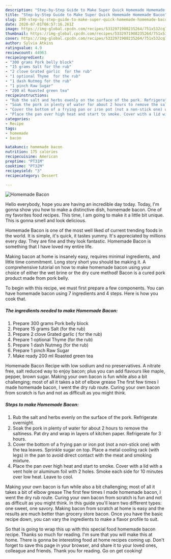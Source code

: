 ```yaml
---
description: "Step-by-Step Guide to Make Super Quick Homemade Homemade Bacon"
title: "Step-by-Step Guide to Make Super Quick Homemade Homemade Bacon"
slug: 299-step-by-step-guide-to-make-super-quick-homemade-homemade-bacon
date: 2020-07-01T06:57:16.261Z
image: https://img-global.cpcdn.com/recipes/5332971908235264/751x532cq70/homemade-bacon-recipe-main-photo.jpg
thumbnail: https://img-global.cpcdn.com/recipes/5332971908235264/751x532cq70/homemade-bacon-recipe-main-photo.jpg
cover: https://img-global.cpcdn.com/recipes/5332971908235264/751x532cq70/homemade-bacon-recipe-main-photo.jpg
author: Sylvia Atkins
ratingvalue: 4.9
reviewcount: 44963
recipeingredient:
- "300 grams Pork belly block"
- "15 grams Salt for the rub"
- "2 clove Grated garlic  for the rub"
- "1 optional Thyme  for the rub"
- "1 dash Nutmeg for the rub"
- "1 pinch Raw Sugar"
- "200 ml Roasted green tea"
recipeinstructions:
- "Rub the salt and herbs evenly on the surface of the pork. Refrigerate overnight."
- "Soak the pork in plenty of water for about 2 hours to remove the saltiness. Pat dry and wrap in layers of kitchen paper.  Refrigerate for 3 hours."
- "Cover the bottom of a frying pan or iron pot (not a non-stick one) with the tea leaves. Sprinkle sugar on top. Place a metal cooling rack (with legs) in the pan to avoid direct contact with the meat and smoking mixture."
- "Place the pan over high heat and start to smoke. Cover with a lid with a vent hole or aluminum foil with 2 holes. Smoke each side for 10 minutes over low heat. Leave to cool."
categories:
- Recipe
tags:
- homemade
- bacon

katakunci: homemade bacon 
nutrition: 175 calories
recipecuisine: American
preptime: "PT31M"
cooktime: "PT32M"
recipeyield: "3"
recipecategory: Dessert

---
```



![Homemade Bacon](https://img-global.cpcdn.com/recipes/5332971908235264/751x532cq70/homemade-bacon-recipe-main-photo.jpg)

Hello everybody, hope you are having an incredible day today. Today, I'm gonna show you how to make a distinctive dish, homemade bacon. One of my favorites food recipes. This time, I am going to make it a little bit unique. This is gonna smell and look delicious.

Homemade Bacon is one of the most well liked of current trending foods in the world. It is simple, it's quick, it tastes yummy. It's appreciated by millions every day. They are fine and they look fantastic. Homemade Bacon is something that I have loved my entire life.

Making bacon at home is insanely easy, requires minimal ingredients, and little time commitment. Long story short you should be making it. A comprehensive tutorial on how to make homemade bacon using your choice of either the wet brine or the dry cure method! Bacon is a cured pork product made from pork belly.


To begin with this recipe, we must first prepare a few components. You can have homemade bacon using 7 ingredients and 4 steps. Here is how you cook that.

<!--inarticleads1-->

##### The ingredients needed to make Homemade Bacon:

1. Prepare 300 grams Pork belly block
1. Prepare 15 grams Salt (for the rub)
1. Prepare 2 clove Grated garlic ( for the rub)
1. Prepare 1 optional Thyme  (for the rub)
1. Prepare 1 dash Nutmeg (for the rub)
1. Prepare 1 pinch Raw Sugar
1. Make ready 200 ml Roasted green tea


Homemade Bacon Recipe with low sodium and no preservatives. A nitrate free, salt reduced way to enjoy bacon; plus you can add flavours like maple, pepper, brown sugar. Making your own bacon is fun while also a bit challenging; most of all it takes a bit of elbow grease The first few times I made homemade bacon, I went the dry rub route. Curing your own bacon from scratch is fun and not as difficult as you might think. 

<!--inarticleads2-->

##### Steps to make Homemade Bacon:

1. Rub the salt and herbs evenly on the surface of the pork. Refrigerate overnight.
1. Soak the pork in plenty of water for about 2 hours to remove the saltiness. Pat dry and wrap in layers of kitchen paper.  Refrigerate for 3 hours.
1. Cover the bottom of a frying pan or iron pot (not a non-stick one) with the tea leaves. Sprinkle sugar on top. Place a metal cooling rack (with legs) in the pan to avoid direct contact with the meat and smoking mixture.
1. Place the pan over high heat and start to smoke. Cover with a lid with a vent hole or aluminum foil with 2 holes. Smoke each side for 10 minutes over low heat. Leave to cool.


Making your own bacon is fun while also a bit challenging; most of all it takes a bit of elbow grease The first few times I made homemade bacon, I went the dry rub route. Curing your own bacon from scratch is fun and not as difficult as you might think. In this guide you&#39;ll learn two different types: one sweet, one savory. Making bacon from scratch at home is easy and the results are much better than grocery store bacon. Once you have the basic recipe down, you can vary the ingredients to make a flavor profile to suit. 

So that is going to wrap this up with this special food homemade bacon recipe. Thanks so much for reading. I'm sure that you will make this at home. There is gonna be interesting food at home recipes coming up. Don't forget to save this page in your browser, and share it to your loved ones, colleague and friends. Thank you for reading. Go on get cooking!

